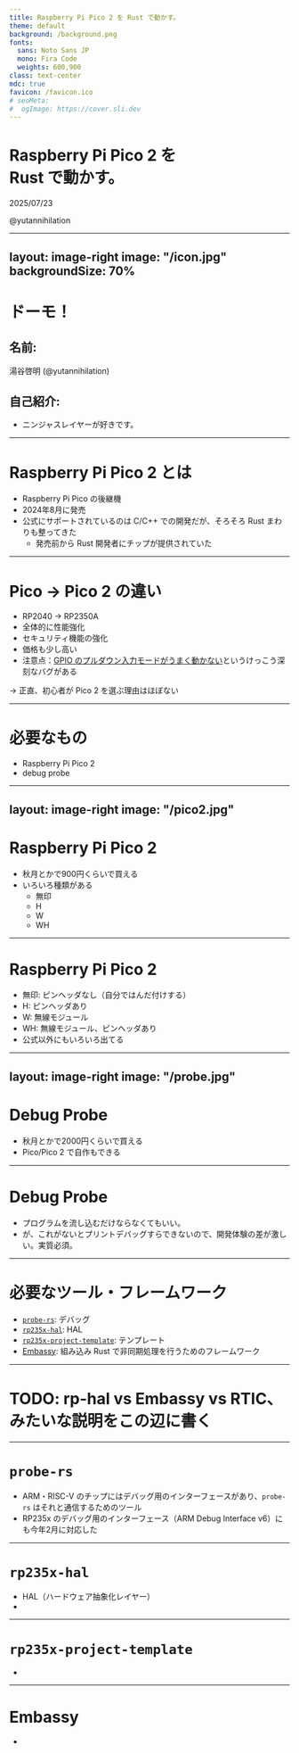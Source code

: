 ```yaml
---
title: Raspberry Pi Pico 2 を Rust で動かす。
theme: default
background: /background.png
fonts:
  sans: Noto Sans JP
  mono: Fira Code
  weights: 600,900
class: text-center
mdc: true
favicon: /favicon.ico
# seoMeta:
#  ogImage: https://cover.sli.dev
---
```


# Raspberry Pi Pico 2 を<br/>Rust で動かす。

2025/07/23

@yutannihilation

---
layout: image-right
image: "/icon.jpg"
backgroundSize: 70%
---

# ドーモ！

## 名前:

湯谷啓明 (@yutannihilation)

## 自己紹介:

- ニンジャスレイヤーが好きです。

---

# Raspberry Pi Pico 2 とは

- Raspberry Pi Pico の後継機
- 2024年8月に発売
- 公式にサポートされているのは C/C++ での開発だが、そろそろ Rust まわりも整ってきた
  - 発売前から Rust 開発者にチップが提供されていた

---

# Pico → Pico 2 の違い

- RP2040 → RP2350A
- 全体的に性能強化
- セキュリティ機能の強化
- 価格も少し高い
- 注意点：[GPIO のプルダウン入力モードがうまく動かない](https://aloseed.com/it/pico-vs-pico2/)というけっこう深刻なバグがある

<v-clicks>

→ 正直、初心者が Pico 2 を選ぶ理由はほぼない

</v-clicks>


---

# 必要なもの

- Raspberry Pi Pico 2
- debug probe

---
layout: image-right
image: "/pico2.jpg"
---

# Raspberry Pi Pico 2

- 秋月とかで900円くらいで買える
- いろいろ種類がある
  - 無印
  - H
  - W
  - WH

---

# Raspberry Pi Pico 2

- 無印: ピンヘッダなし（自分ではんだ付けする）
- H: ピンヘッダあり
- W: 無線モジュール
- WH: 無線モジュール、ピンヘッダあり
- 公式以外にもいろいろ出てる

---
layout: image-right
image: "/probe.jpg"
---

# Debug Probe

- 秋月とかで2000円くらいで買える
- Pico/Pico 2 で自作もできる

---

# Debug Probe

- プログラムを流し込むだけならなくてもいい。
- が、これがないとプリントデバッグすらできないので、開発体験の差が激しい。実質必須。

---

# 必要なツール・フレームワーク

- [`probe-rs`](https://probe.rs/): デバッグ
- [`rp235x-hal`](https://crates.io/crates/rp235x-hal): HAL
- [`rp235x-project-template`](https://github.com/rp-rs/rp235x-project-template): テンプレート
- [Embassy](https://embassy.dev/): 組み込み Rust で非同期処理を行うためのフレームワーク

---

# TODO: rp-hal vs Embassy vs RTIC、みたいな説明をこの辺に書く


---

# `probe-rs`

- ARM・RISC-V のチップにはデバッグ用のインターフェースがあり、`probe-rs` はそれと通信するためのツール
- RP235x のデバッグ用のインターフェース（ARM Debug Interface v6）にも今年2月に対応した

---

# `rp235x-hal`

- HAL（ハードウェア抽象化レイヤー）
- 

---

# `rp235x-project-template`

- 

---

# Embassy

- 
